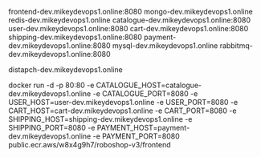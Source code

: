 frontend-dev.mikeydevops1.online:8080
mongo-dev.mikeydevops1.online
redis-dev.mikeydevops1.online
catalogue-dev.mikeydevops1.online:8080
user-dev.mikeydevops1.online:8080
cart-dev.mikeydevops1.online:8080
shipping-dev.mikeydevops1.online:8080
payment-dev.mikeydevops1.online:8080
mysql-dev.mikeydevops1.online
rabbitmq-dev.mikeydevops1.online:8080

distapch-dev.mikeydevops1.online




docker run -d -p 80:80 
-e CATALOGUE_HOST=catalogue-dev.mikeydevops1.online
-e CATALOGUE_PORT=8080
-e USER_HOST=user-dev.mikeydevops1.online
-e USER_PORT=8080
-e CART_HOST=cart-dev.mikeydevops1.online
-e CART_PORT=8080
-e SHIPPING_HOST=shipping-dev.mikeydevops1.online 
-e SHIPPING_PORT=8080
-e PAYMENT_HOST=payment-dev.mikeydevops1.online
-e PAYMENT_PORT=8080
public.ecr.aws/w8x4g9h7/roboshop-v3/frontend
